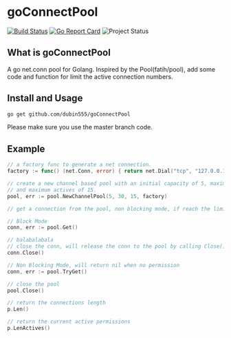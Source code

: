 # goConnectPool  
[![Build Status](http://img.shields.io/travis/fatih/pool.svg?style=flat-square)](https://travis-ci.org/dubin555/goConnectPool)
[![Go Report Card](https://goreportcard.com/badge/github.com/dubin555/goConnectPool)](https://goreportcard.com/report/github.com/dubin555/goConnectPool)
![Project Status](https://img.shields.io/badge/version-1.0-green.svg)

## What is goConnectPool
A go net.conn pool for Golang. Inspired by the Pool(fatih/pool), add some code and function for limit the active connection numbers.

## Install and Usage

```bash
go get github.com/dubin555/goConnectPool
```

Please make sure you use the master branch code.

## Example

```go
// a factory func to generate a net connection.
factory := func() (net.Conn, error) { return net.Dial("tcp", "127.0.0.1:9999") }

// create a new channel based pool with an initial capacity of 5, maximum capacity of 30,
// and maximum actives of 15.
pool, err := pool.NewChannelPool(5, 30, 15, factory)

// get a connection from the pool, non blocking mode, if reach the limit, return nil instead. 

// Block Mode
conn, err := pool.Get()

// balabalabala
// close the conn, will release the conn to the pool by calling Close()
conn.Close()

// Non Blocking Mode, will return nil when no permission
conn, err := pool.TryGet()

// close the pool
pool.Close()

// return the connections length
p.Len()

// return the current active permissions
p.LenActives()
```
